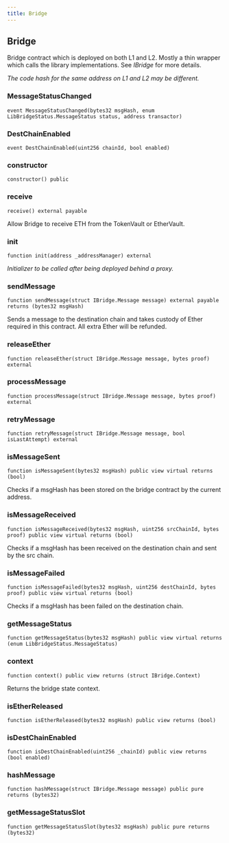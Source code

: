 ```yaml
---
title: Bridge
---
```


## Bridge

Bridge contract which is deployed on both L1 and L2. Mostly a thin wrapper
which calls the library implementations. See _IBridge_ for more details.

_The code hash for the same address on L1 and L2 may be different._

### MessageStatusChanged

```solidity
event MessageStatusChanged(bytes32 msgHash, enum LibBridgeStatus.MessageStatus status, address transactor)
```

### DestChainEnabled

```solidity
event DestChainEnabled(uint256 chainId, bool enabled)
```

### constructor

```solidity
constructor() public
```

### receive

```solidity
receive() external payable
```

Allow Bridge to receive ETH from the TokenVault or EtherVault.

### init

```solidity
function init(address _addressManager) external
```

_Initializer to be called after being deployed behind a proxy._

### sendMessage

```solidity
function sendMessage(struct IBridge.Message message) external payable returns (bytes32 msgHash)
```

Sends a message to the destination chain and takes custody
of Ether required in this contract. All extra Ether will be refunded.

### releaseEther

```solidity
function releaseEther(struct IBridge.Message message, bytes proof) external
```

### processMessage

```solidity
function processMessage(struct IBridge.Message message, bytes proof) external
```

### retryMessage

```solidity
function retryMessage(struct IBridge.Message message, bool isLastAttempt) external
```

### isMessageSent

```solidity
function isMessageSent(bytes32 msgHash) public view virtual returns (bool)
```

Checks if a msgHash has been stored on the bridge contract by the
current address.

### isMessageReceived

```solidity
function isMessageReceived(bytes32 msgHash, uint256 srcChainId, bytes proof) public view virtual returns (bool)
```

Checks if a msgHash has been received on the destination chain and
sent by the src chain.

### isMessageFailed

```solidity
function isMessageFailed(bytes32 msgHash, uint256 destChainId, bytes proof) public view virtual returns (bool)
```

Checks if a msgHash has been failed on the destination chain.

### getMessageStatus

```solidity
function getMessageStatus(bytes32 msgHash) public view virtual returns (enum LibBridgeStatus.MessageStatus)
```

### context

```solidity
function context() public view returns (struct IBridge.Context)
```

Returns the bridge state context.

### isEtherReleased

```solidity
function isEtherReleased(bytes32 msgHash) public view returns (bool)
```

### isDestChainEnabled

```solidity
function isDestChainEnabled(uint256 _chainId) public view returns (bool enabled)
```

### hashMessage

```solidity
function hashMessage(struct IBridge.Message message) public pure returns (bytes32)
```

### getMessageStatusSlot

```solidity
function getMessageStatusSlot(bytes32 msgHash) public pure returns (bytes32)
```
